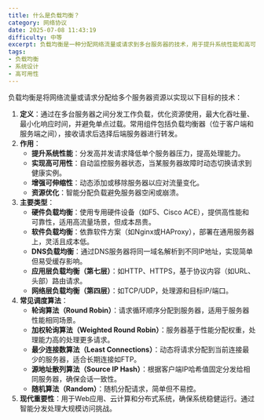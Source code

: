```yaml
---
title: 什么是负载均衡？
category: 网络协议
date: 2025-07-08 11:43:19
difficulty: 中等
excerpt: 负载均衡是一种分配网络流量或请求到多台服务器的技术，用于提升系统性能和高可用性。
tags:
- 负载均衡
- 系统设计
- 高可用性
---
```

负载均衡是将网络流量或请求分配给多个服务器资源以实现以下目标的技术：
1.  **定义**：通过在多台服务器之间分发工作负载，优化资源使用，最大化吞吐量、最小化响应时间，并避免单点过载。常用组件包括负载均衡器（位于客户端和服务端之间），接收请求后选择后端服务器进行转发。
2.  **作用**：
    -   **提升系统性能**：分发高并发请求降低单个服务器压力，提高处理能力。
    -   **实现高可用性**：自动监控服务器状态，当某服务器故障时动态切换请求到健康实例。
    -   **增强可伸缩性**：动态添加或移除服务器以应对流量变化。
    -   **资源优化**：智能分配负载避免服务器空闲或崩溃。
3.  **主要类型**：
    -   **硬件负载均衡**：使用专用硬件设备（如F5、Cisco ACE），提供高性能和可靠性，适用高流量场景，但成本昂贵。
    -   **软件负载均衡**：依靠软件方案（如Nginx或HAProxy），部署在通用服务器上，灵活且成本低。
    -   **DNS负载均衡**：通过DNS服务器将同一域名解析到不同IP地址，实现简单但易受缓存影响。
    -   **应用层负载均衡（第七层）**：如HTTP、HTTPS，基于协议内容（如URL、头部）路由请求。
    -   **网络层负载均衡（第四层）**：如TCP/UDP，处理源和目标IP/端口。
4.  **常见调度算法**：
    - **轮询算法（Round Robin）**：请求循环顺序分配到服务器，适用于服务器性能相同场景。
    - **加权轮询算法（Weighted Round Robin）**：服务器基于性能分配权重，处理能力高的处理更多请求。
    - **最少连接数算法（Least Connections）**：动态将请求分配到当前连接最少的服务器，适合长期连接如FTP。
    - **源地址散列算法（Source IP Hash）**：根据客户端IP哈希值固定分发给相同服务器，确保会话一致性。
    - **随机算法（Random）**：随机分配请求，简单但不易控。
5.  **现代重要性**：用于Web应用、云计算和分布式系统，确保系统稳健运行。通过智能分发处理大规模访问挑战。
